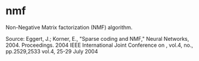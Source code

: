 nmf
====

Non-Negative Matrix factorization (NMF) algorithm.

Source:
Eggert, J.; Korner, E., "Sparse coding and NMF," Neural Networks, 2004. Proceedings. 2004 IEEE International Joint Conference on , vol.4, no., pp.2529,2533 vol.4, 25-29 July 2004
